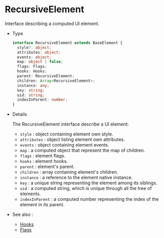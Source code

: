 # RecursiveElement

Interface describing a computed UI element.

- Type

  ```ts
  interface RecursiveElement extends BaseElement {
    style?: object;
    attributes: object;
    events: object;
    map: object | false;
    flags: Flags;
    hooks: Hooks;
    parent: RecursiveElement;
    children: Array<RecursiveElement>;
    instance: any;
    key: string;
    uid: string;
    indexInParent: number;
  }
  ```

- Details

  The RecursiveElement interface describe a UI element:

  - `style` : object containing element own style.
  - `attributes` : object listing element own attributes.
  - `events` : object containing element events.
  - `map` : a computed object that represent the map of children.
  - `flags` : element flags.
  - `hooks` : element hooks.
  - `parent` : element's parent.
  - `children` : array containing element's children.
  - `instance` : a reference to the element native instance.
  - `key` : a unique string representing the element among its siblings.
  - `uid` : a computed string, which is unique through all the tree of elements.
  - `indexInParent` : a computed number representing the index of the element in its parent.

- See also :

  - [Hooks](/recursive-docs/core/Hooks)
  - [Flags](/recursive-docs/core/Flags)
